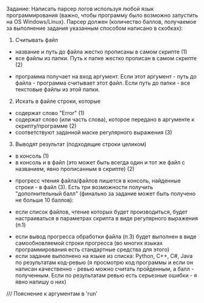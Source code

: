 Задание:
Написать парсер логов используя любой язык программирования (важно, чтобы программу было возможно запустить на OS Windows/Linux).
Парсер должен (количество баллов, получаемое за выполнение задания указанным способом написано в скобках):

1. Считывать файл

-   название и путь до файла жестко прописаны в самом скрипте (1)
-   все файлы из папки. Путь к папке жестко прописан в самом скрипте (2)
+   программа получает на вход аргумент. Если этот аргумент - путь до файла - программа считывает этот файл. Если путь до папки - все текстовые файлы из этой папки.

2. Искать в файле строки, которые

+   содержат слово "Error" (1)
+   содержат слово (или часть слова), которое передано в аргументе к скрипту/программе (2)
+   соответствуют заданной маске регулярного выражения (3)

3. Выводят результат (подходящие строки целиком)

-   в консоль (1)
-   в консоль и в файл (это может быть всегда один и тот же файл с названием, явно прописанным в скрипте) (2)
+   прогресс чтения файла/файлов пишется в консоль, найденные строки - в файл (3).
    Есть три возможности получить "дополнительный балл" (финально за задание может быть получено не больше 10 баллов):
-   если список файлов, чтение которых будет производиться, будет настраиваться в параметрах скрипта в виде регулярного выражения (п.1)
+   если вывод прогресса обработки файла (п.3) будет выполнен в виде самообновляемой строки прогресса (во многих языках программирования есть стандартные средства для этого)
+   если задание выполнено на языке из списка: Python, C++, C#, Java по результатам код-ревью (я просмотрю код программы и если он написан качественно - ревью можно считать пройденным, а балл - полученным. Если по результатам ревью есть серьезные ошибки - я явно напишу о них)

/// Пояснение к аргументам в 'run'
